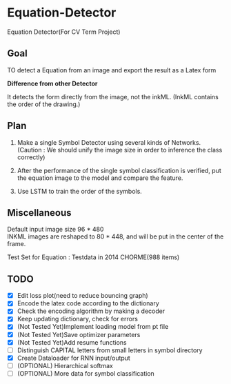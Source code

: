# Equation-Detector
Equation Detector(For CV Term Project)

## Goal
TO detect a Equation from an image and export the result as a Latex form

**Difference from other Detector**

It detects the form directly from the image, not the inkML.
(InkML contains the order of the drawing.)

## Plan
1. Make a single Symbol Detector using several kinds of Networks.
(Caution : We should unify the image size in order to inference the class correctly)

2. After the performance of the single symbol classification is verified, 
put the equation image to the model and compare the feature.

3. Use LSTM to train the order of the symbols.

## Miscellaneous
Default input image size 96 * 480 \
INKML images are reshaped to 80 * 448, and will be put in the center of the frame.

Test Set for Equation : Testdata in 2014 CHORME(988 items)


## TODO
- [x] Edit loss plot(need to reduce bouncing graph)
- [x] Encode the latex code according to the dictionary
- [x] Check the encoding algorithm by making a decoder
- [x] Keep updating dictionary, check for errors
- [x] (Not Tested Yet)Implement loading model from pt file
- [x] (Not Tested Yet)Save optimizer parameters
- [x] (Not Tested Yet)Add resume functions
- [ ] Distinguish CAPITAL letters from small letters in symbol directory
- [x] Create Dataloader for RNN input/output
- [ ] (OPTIONAL) Hierarchical softmax
- [ ] (OPTIONAL) More data for symbol classification
